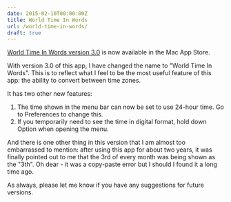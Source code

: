 ```yaml
---
date: 2015-02-10T00:00:00Z
title: World Time In Words
url: /world-time-in-words/
draft: true
---
```


<a href="http://itunes.apple.com/au/app/time-in-words/id509085586?mt=8" target="_blank">World
Time In Words version 3.0</a> is now available in the Mac App Store.

With version 3.0 of this app, I have changed the name to "World Time In Words".
This is to reflect what I feel to be the most useful feature of this app: the
ability to convert between time zones.

It has two other new features:

1. The time shown in the menu bar can now be set to use 24-hour time. Go to
   Preferences to change this.
2. If you temporarily need to see the time in digital format, hold down Option
   when opening the menu.

And there is one other thing in this version that I am almost too embarrassed to
mention: after using this app for about two years, it was finally pointed out to
me that the 3rd of every month was being shown as the "3th". Oh dear - it was a
copy-paste error but I should I found it a long time ago.

As always, please let me know if you have any suggestions for future versions.
